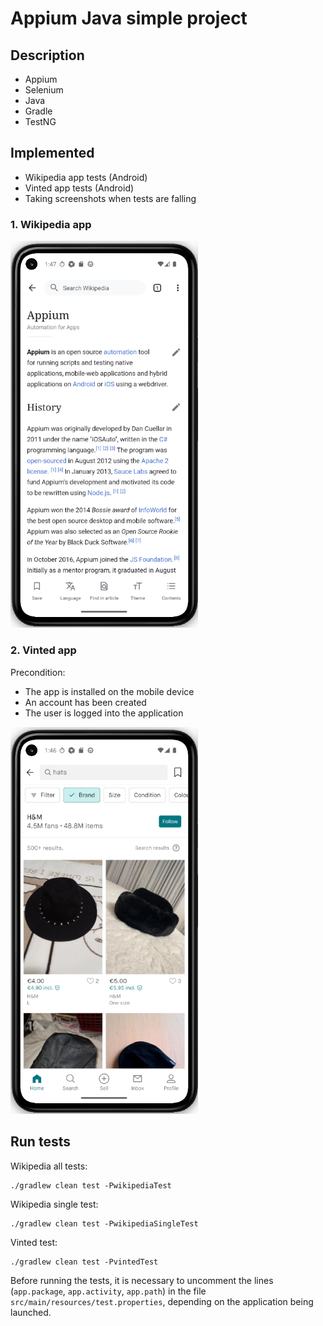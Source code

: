 # Appium Java simple project
## Description
- Appium
- Selenium
- Java
- Gradle
- TestNG

## Implemented
- Wikipedia app tests (Android)
- Vinted app tests (Android)
- Taking screenshots when tests are falling

### 1. Wikipedia app
[<img src="readme-assets/wikipedia.png" width="300" />](readme-assets/wikipedia.png)

### 2. Vinted app
Precondition:
- The app is installed on the mobile device
- An account has been created
- The user is logged into the application

[<img src="readme-assets/vinted.png" width="300" />](readme-assets/vinted.png)

## Run tests
Wikipedia all tests:
```
./gradlew clean test -PwikipediaTest
```
Wikipedia single test:
```
./gradlew clean test -PwikipediaSingleTest
```
Vinted test:
```
./gradlew clean test -PvintedTest
```

Before running the tests, it is necessary to uncomment the lines (`app.package`, `app.activity`, `app.path`) 
in the file `src/main/resources/test.properties`, depending on the application being launched.
